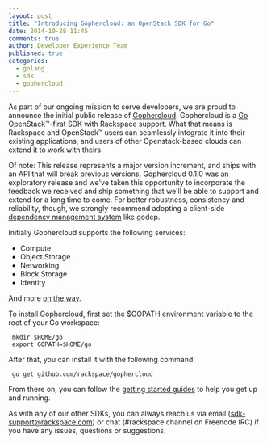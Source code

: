 ```yaml
---
layout: post  
title: "Introducing Gophercloud: an OpenStack SDK for Go"  
date: 2014-10-28 11:45  
comments: true  
author: Developer Experience Team  
published: true  
categories:
  - golang
  - sdk
  - gophercloud
---
```


As part of our ongoing mission to serve developers, we are proud to announce the initial public release of [Gophercloud](https://github.com/rackspace/gophercloud/). Gophercloud is a [Go](http://golang.org) OpenStack&trade;-first SDK with Rackspace support. What that means is Rackspace and OpenStack&trade; users can seamlessly integrate it into their existing applications, and users of other Openstack-based clouds can extend it to work with theirs.

Of note: This release represents a major version increment, and ships with an API that will break previous versions. Gophercloud 0.1.0 was an exploratory release and we've taken this opportunity to incorporate the feedback we received and ship something that we'll be able to support and extend for a long time to come. For better robustness, consistency and reliability, though, we strongly recommend adopting a client-side [dependency management system](https://code.google.com/p/go-wiki/wiki/PackageManagementTools) like godep.

<!-- more -->

Initially Gophercloud supports the following services:

 - Compute
 - Object Storage
 - Networking
 - Block Storage
 - Identity

And more [on the way](https://github.com/rackspace/gophercloud/pulls). 

To install Gophercloud, first set the $GOPATH environment variable to the root of your Go workspace:

```
 mkdir $HOME/go
 export GOPATH=$HOME/go
```
After that, you can install it with the following command:

```
 go get github.com/rackspace/gophercloud
```

From there on, you can follow the [getting started guides](https://gophercloud.io/docs/) to help you get up and running.

As with any of our other SDKs, you can always reach us via email (sdk-support@rackspace.com) or chat (#rackspace channel on Freenode IRC) if you have any issues, questions or suggestions.